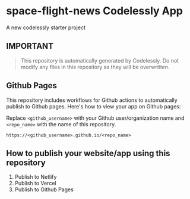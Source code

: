 # space-flight-news Codelessly App

A new codelessly starter project

## IMPORTANT

> This repository is automatically generated by Codelessly. Do not modify any files in this repository as they will be
> overwritten.

## Github Pages

This repository includes workflows for Github actions to automatically publish to Github pages. Here's how to
view your app on Github pages:

Replace `<github_username>` with your Github user/organization name and `<repo_name>` with the name of this repository.

```
https://<github_username>.github.io/<repo_name>
```

## How to publish your website/app using this repository

1. Publish to Netlify
2. Publish to Vercel
3. Publish to Github Pages